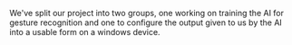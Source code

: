 We've split our project into two groups, one working on training the AI for gesture recognition and one to configure the output given to us by the AI into a usable form on a windows device.
